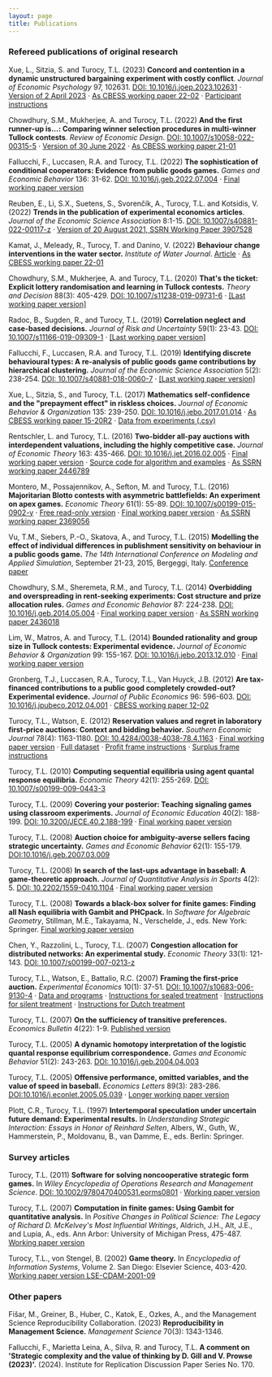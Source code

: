 ```yaml
---
layout: page
title: Publications
---
```


### Refereed publications of original research

Xue, L., Sitzia, S. and Turocy, T.L. (2023)
**Concord and contention in a dynamic unstructured bargaining experiment with
costly conflict**.
_Journal of Economic Psychology_ 97, 102631.
[DOI:
10.1016/j.joep.2023.102631](https://doi.org/10.1016/j.joep.2023.102631)
&middot;
<a href="../papers/warf-20230402.pdf">Version of 2 April 2023</a>
&middot;
[As CBESS working paper
22-02](https://ueaeco.github.io/working-papers/papers/cbess/UEA-CBESS-22-02.pdf) &middot;
<a href="../papers/warf-instructions.pdf">Participant instructions</a>

Chowdhury, S.M., Mukherjee, A. and Turocy, T.L. (2022)
**And the first runner-up is...:
Comparing winner selection procedures in multi-winner Tullock
contests**.
_Review of Economic Design_.
[DOI: 10.1007/s10058-022-00315-5](https://link.springer.com/article/10.1007/s10058-022-00315-5)
&middot;
<a href="../papers/mwin-20220630.pdf">Version of 30 June 2022</a>
&middot;
<a href="https://ideas.repec.org/p/uea/wcbess/21-01.html">As CBESS
working paper 21-01</a>

Fallucchi, F., Luccasen, R.A. and Turocy, T.L. (2022)
**The sophistication of conditional cooperators:
Evidence from public goods games.**
_Games and Economic Behavior_ 136: 31-62.
[DOI: 10.1016/j.geb.2022.07.004](https://doi.org/10.1016/j.geb.2022.07.004)
&middot;
<a href="../papers/compsub-20220113.pdf">Final working paper version</a>

Reuben, E., Li, S.X., Suetens, S., Svorenčík, A., Turocy, T.L. and
Kotsidis, V. (2022)
**Trends in the publication of experimental economics articles**.
_Journal of the Economic Science Association_ 8:1-15.
[DOI: 10.1007/s40881-022-00117-z](https://doi.org/10.1007/s40881-022-00117-z)
&middot;
<a
href="https://papers.ssrn.com/sol3/papers.cfm?abstract_id=3907528">Version
of 20 August 2021, SSRN Working Paper 3907528</a>

Kamat, J., Meleady, R., Turocy, T. and Danino, V. (2022)
**Behaviour change interventions in the water sector.**
_Institute of Water Journal_.
[Article](https://library.myebook.com/InstituteofWaterMagazine/journal-summer-2022/4093/)
&middot;
[As CBESS working paper 22-01](https://ueaeco.github.io/working-papers/papers/cbess/UEA-CBESS-22-01.pdf)

Chowdhury, S.M., Mukherjee, A. and Turocy, T.L. (2020)
**That's the ticket: Explicit lottery randomisation and learning in
Tullock contests.**
_Theory and Decision_ 88(3): 405-429.
[DOI: 10.1007/s11238-019-09731-6](http://dx.doi.org/10.1007/s11238-019-09731-6)
&middot;
<a href="../papers/ticket-20191009.pdf">[Last working paper version]</a>

Radoc, B., Sugden, R., and Turocy, T.L.  (2019)
**Correlation neglect and case-based decisions.**
_Journal of Risk and Uncertainty_ 59(1): 23-43.
[DOI: 10.1007/s11166-019-09309-1](http://dx.doi.org/10.1007/s11166-019-09309-1)
&middot;
<a href="../papers/ccd-20180924.pdf">[Last working paper version]</a>

Fallucchi, F., Luccasen, R.A. and Turocy, T.L. (2019)
**Identifying discrete behavioural types:
A re-analysis of public goods game contributions by hierarchical
clustering.**
_Journal of the Economic Science Association_ 5(2): 238-254.
[DOI: 10.1007/s40881-018-0060-7](http://dx.doi.org/10.1007/s40881-018-0060-7)
&middot;
<a href="../papers/reclass-20181009.pdf">[Last working paper version]</a>

Xue, L., Sitzia, S., and Turocy, T.L. (2017)
**Mathematics self-confidence and the &quot;prepayment effect&quot; in riskless
choices.**
_Journal of Economic Behavior & Organization_ 135: 239-250.
[DOI: 10.1016/j.jebo.2017.01.014](http://dx.doi.org/10.1016/j.jebo.2017.01.014)
&middot;
[As CBESS working paper 15-20R2](https://www.uea.ac.uk/documents/166500/14307614/CBESS-15-20R.pdf/08186cb1-d92a-4c3b-9bc6-657f824da5ec)
&middot;
[Data from experiments (.csv)](../papers/mapc-data.csv)

Rentschler, L. and Turocy, T.L. (2016)
**Two-bidder all-pay auctions with interdependent valuations,
including the highly competitive case.**
_Journal of Economic Theory_ 163: 435-466.
[DOI: 10.1016/j.jet.2016.02.005](http://dx.doi.org/10.1016/j.jet.2016.02.005)
&middot;
[Final working paper version](../papers/allpay-20151124.pdf)
&middot;
[Source code for algorithm and examples](../papers/allpay-source-20150608.zip)
&middot;
[As SSRN working paper 2446789](http://ssrn.com/abstract=2446789)

Montero, M., Possajennikov, A., Sefton, M. and Turocy, T.L. (2016)
**Majoritarian Blotto contests with asymmetric battlefields: An
experiment on apex games.**
_Economic Theory_ 61(1): 55-89.
<a href="http://dx.doi.org/10.1007/s00199-015-0902-y">DOI:
10.1007/s00199-015-0902-y</a>
&middot;
<a href="http://rdcu.be/mQ4B">Free read-only version</a>
&middot;
<a href="../papers/mpst-20150730.pdf">Final working paper version</a>
&middot;
<a href="http://ssrn.com/abstract=2369056">As SSRN working paper 2369056</a>

Vu, T.M., Siebers, P.-O., Skatova, A., and Turocy, T.L. (2015)
**Modelling the effect of individual differences in publishment
sensitivity on behaviour in a public goods game.**
_The 14th International Conference on Modeling and Applied
Simulation_, September 21-23, 2015, Bergeggi, Italy.
<a href="../papers/mas2015.pdf">Conference paper</a>

Chowdhury, S.M., Sheremeta, R.M., and Turocy, T.L. (2014)
**Overbidding and overspreading in rent-seeking experiments: Cost
  structure and prize allocation rules.**
_Games and Economic Behavior_ 87: 224-238.
<a href="http://dx.doi.org/10.1016/j.geb.2014.05.004">DOI:
10.1016/j.geb.2014.05.004</a>
&middot;
<a href="../papers/spread-20140512.pdf">Final working paper version</a>
&middot;
<a href="http://ssrn.com/abstract=2436018">As SSRN working paper 2436018</a>

Lim, W., Matros, A. and Turocy, T.L. (2014)
**Bounded rationality and group size in Tullock contests: Experimental
evidence.**
_Journal of Economic Behavior &amp; Organization_ 99: 155-167.
<a
href="http://dx.doi.org/10.1016/j.jebo.2013.12.010">DOI: 10.1016/j.jebo.2013.12.010</a>
&middot;
<a href="../papers/lotteries-20130827.pdf">Final working paper version</a>

Gronberg, T.J., Luccasen, R.A., Turocy, T.L., Van Huyck, J.B. (2012)
**Are tax-financed contributions to a public good completely crowded-out?
Experimental evidence.**
_Journal of Public Economics_ 96: 596-603.
<a href="http://dx.doi.org/10.1016/j.jpubeco.2012.04.001">DOI:
10.1016/j.jpubeco.2012.04.001</a>
&middot;
<a href="http://www.uea.ac.uk/documents/166500/0/CBESS-12-02x.pdf">CBESS
  working paper 12-02</a>

Turocy, T.L., Watson, E. (2012)
**Reservation values and regret in laboratory first-price auctions: Context and bidding
behavior.**
_Southern Economic Journal_ 78(4): 1163-1180.
<a
href="http://dx.doi.org/10.4284/0038-4038-78.4.1163">DOI: 10.4284/0038-4038-78.4.1163</a>
&middot;
  <a href="../papers/revframe.pdf">Final working paper version</a> &middot;
  <a href="../papers/revframe-alldata.csv">Full dataset</a> &middot;
  <a href="../papers/inssealed.zip">Profit frame instructions</a> &middot;
  <a href="../papers/ins-rev-sealed.zip">Surplus frame instructions</a>

Turocy, T.L. (2010)
**Computing sequential equilibria using agent quantal response
equilibria.**
_Economic Theory_ 42(1): 255-269.
<a href="http://www.springerlink.com/content/fp14237720430057/">DOI: 10.1007/s00199-009-0443-3</a>

Turocy, T.L. (2009)
**Covering your posterior: Teaching signaling games using classroom
experiments.**
_Journal of Economic Education_ 40(2): 188-199.
<a
   href="http://www.tandfonline.com/doi/abs/10.3200/JECE.40.2.188-199">DOI:
   10.3200/JECE.40.2.188-199</a>
   &middot;
 <a href="../papers/sigteach.pdf">Final working paper version</a>

Turocy, T.L. (2008)
**Auction choice for ambiguity-averse sellers facing strategic
uncertainty.**
_Games and Economic Behavior_ 62(1): 155-179.
<a
   href="http://dx.doi.org/10.1016/j.geb.2007.03.009">DOI:10.1016/j.geb.2007.03.009</a>

Turocy, T.L. (2008)
**In search of the last-ups advantage in baseball: A game-theoretic
approach.**
_Journal of Quantitative Analysis in Sports_ 4(2): 5.
<a href="http://dx.doi.org/10.2202/1559-0410.1104">DOI:
  10.2202/1559-0410.1104</a> &middot;
<a href="../papers/batfirst.pdf">Final working paper version</a>

Turocy, T.L. (2008)
**Towards a black-box solver for finite games: Finding all Nash
equilibria with Gambit and PHCpack.**
In _Software for Algebraic Geometry_,
Stillman, M.E., Takayama, N., Verschelde, J., eds. New York: Springer.
<a href="../papers/enumpoly.pdf">Final working paper version</a>

Chen, Y., Razzolini, L., Turocy, T.L. (2007)
**Congestion allocation for distributed networks: An experimental
study.**
_Economic Theory_ 33(1): 121-143.
<a href="http://dx.doi.org/10.1007/s00199-007-0213-z">DOI: 10.1007/s00199-007-0213-z</a>

Turocy, T.L., Watson, E., Battalio, R.C. (2007)
**Framing the  first-price auction.**
_Experimental Economics_ 10(1): 37-51.
<a href="http://dx.doi.org/10.1007/s10683-006-9130-4">DOI:
  10.1007/s10683-006-9130-4</a> &middot;
<a href="../papers/isoauction-data.zip">Data and programs</a> &middot;
<a href="../papers/inssealed.zip">Instructions for sealed treatment</a> &middot;
<a href="../papers/inssilent.zip">Instructions for silent treatment</a> &middot;
<a href="../papers/insdutch.zip">Instructions for Dutch treatment</a>

Turocy, T.L. (2007) **On the sufficiency of transitive preferences.**
_Economics Bulletin_ 4(22): 1-9.
<a
  href="http://www.accessecon.com/includes/CountdownloadPDF.aspx?PaperID=EB-07D00006">Published version</a>

Turocy, T.L. (2005)
**A dynamic homotopy interpretation of the logistic quantal response
equilibrium correspondence.**
_Games and Economic Behavior_ 51(2): 243-263.
<a href="http://dx.doi.org/10.1016/j.geb.2004.04.003">DOI: 10.1016/j.geb.2004.04.003</a>

Turocy, T.L. (2005) **Offensive performance, omitted variables, and the
value of speed in baseball.**
_Economics Letters_ 89(3): 283-286.
<a href="http://dx.doi.org/10.1016/j.econlet.2005.05.039">DOI:10.1016/j.econlet.2005.05.039</a>
 &middot;
<a href="../papers/runest.pdf">Longer working paper version</a>

Plott, C.R., Turocy, T.L. (1997)
**Intertemporal speculation under uncertain future demand:
Experimental results.**
In _Understanding Strategic Interaction: Essays in Honor of Reinhard
Selten_,
Albers, W., Guth, W., Hammerstein, P., Moldovanu, B., van Damme, E.,
eds.
Berlin: Springer.


### Survey articles

Turocy, T.L. (2011)
**Software for solving noncooperative strategic form games.**
In _Wiley Encyclopedia of Operations Research and Management Science_.
<a href="http://dx.doi.org/10.1002/9780470400531.eorms0801">DOI:
10.1002/9780470400531.eorms0801</a>
&middot;
<a href="papers/solving-ncsf.pdf">Working paper version</a>

Turocy, T.L. (2007)
**Computation in finite games: Using Gambit for quantitative analysis.**
In _Positive Changes in Political Science: The Legacy of Richard
D. McKelvey's Most Influential Writings_,
Aldrich, J.H., Alt, J.E., and Lupia, A., eds.
Ann Arbor: University of Michigan Press, 475-487.
<a href="papers/equcomp.pdf">Working paper version</a>

Turocy, T.L., von Stengel, B. (2002)
**Game theory.**
In _Encyclopedia of Information Systems_, Volume 2. San Diego:
Elsevier Science, 403-420.
<a
  href="http://www.cdam.lse.ac.uk/Reports/Abstracts/cdam-2001-09.html">
Working paper version LSE-CDAM-2001-09</a>


### Other papers

Fišar, M., Greiner, B., Huber, C., Katok, E., Ozkes, A.,
and the Management Science Reproducibility Collaboration.
(2023)
**Reproducibility in Management Science.**
_Management Science_ 70(3): 1343-1346.

Fallucchi, F., Marietta Leina, A., Silva, R. and Turocy, T.L.
**A comment on 'Strategic complexity and the value of thinking by
D. Gill and V. Prowse (2023)'.**  (2024).  Institute for Replication
Discussion Paper Series No. 170.
